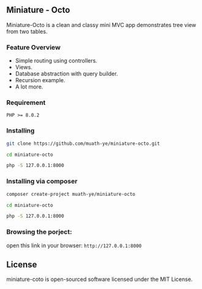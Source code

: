 ## Miniature - Octo

Miniature-Octo is a clean and classy mini MVC app demonstrates tree view from two tables.

### Feature Overview

- Simple routing using controllers.
- Views.
- Database abstraction with query builder.
- Recursion example.
- A lot more.

### Requirement

```
PHP >= 8.0.2
```

### Installing

```bash
git clone https://github.com/muath-ye/miniature-octo.git

cd miniature-octo

php -S 127.0.0.1:8000
```

### Installing via composer

```bash
composer create-project muath-ye/miniature-octo

cd miniature-octo

php -S 127.0.0.1:8000
```

### Browsing the porject:

open this link in your browser: ```http://127.0.0.1:8000```
## License

miniature-coto is open-sourced software licensed under the MIT License.
